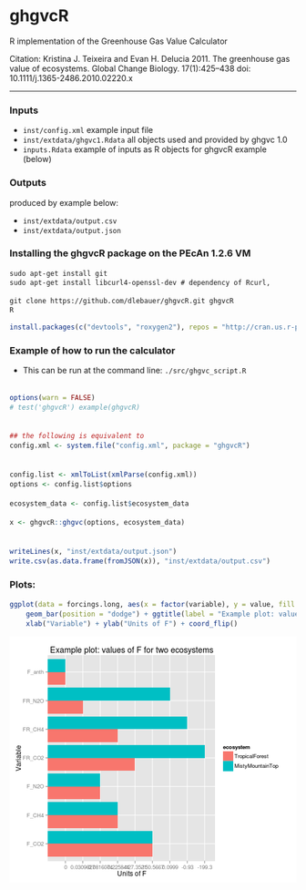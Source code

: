 ghgvcR
======

R implementation of the Greenhouse Gas Value Calculator

Citation: Kristina J. Teixeira and Evan H. Delucia 2011. The greenhouse gas value of ecosystems. Global Change Biology. 17(1):425–438 doi: 10.1111/j.1365-2486.2010.02220.x

-------

### Inputs

* `inst/config.xml` example input file
* `inst/extdata/ghgvc1.Rdata` all objects used and provided by ghgvc 1.0
* `inputs.Rdata` example of inputs as R objects for ghgvcR example (below)

### Outputs 

produced by example below:

* `inst/extdata/output.csv`
* `inst/extdata/output.json`

### Installing the ghgvcR package on the PEcAn 1.2.6 VM

```
sudo apt-get install git
sudo apt-get install libcurl4-openssl-dev # dependency of Rcurl, 

git clone https://github.com/dlebauer/ghgvcR.git ghgvcR
R 
```


```r
install.packages(c("devtools", "roxygen2"), repos = "http://cran.us.r-project.org")
```


### Example of how to run the calculator

* This can be run at the command line: `./src/ghgvc_script.R`




```r

options(warn = FALSE)
# test('ghgvcR') example(ghgvcR)


## the following is equivalent to
config.xml <- system.file("config.xml", package = "ghgvcR")


config.list <- xmlToList(xmlParse(config.xml))
options <- config.list$options

ecosystem_data <- config.list$ecosystem_data

x <- ghgvcR::ghgvc(options, ecosystem_data)


writeLines(x, "inst/extdata/output.json")
write.csv(as.data.frame(fromJSON(x)), "inst/extdata/output.csv")
```


### Plots:






```r
ggplot(data = forcings.long, aes(x = factor(variable), y = value, fill = ecosystem)) + 
    geom_bar(position = "dodge") + ggtitle(label = "Example plot: values of F for two ecosystems") + 
    xlab("Variable") + ylab("Units of F") + coord_flip()
```

![plot of chunk unnamed-chunk-5](figure/unnamed-chunk-5.png) 

